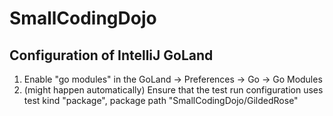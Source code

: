 # SmallCodingDojo

## Configuration of IntelliJ GoLand

1. Enable "go modules" in the GoLand -> Preferences -> Go -> Go Modules
2. (might happen automatically) Ensure that the test run configuration uses test kind "package", package path "SmallCodingDojo/GildedRose"
